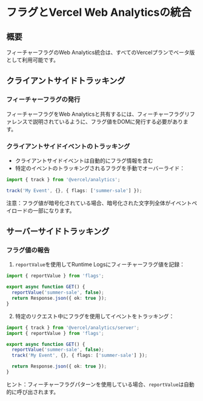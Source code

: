# フラグとVercel Web Analyticsの統合

## 概要

フィーチャーフラグのWeb Analytics統合は、すべてのVercelプランでベータ版として利用可能です。

## クライアントサイドトラッキング

### フィーチャーフラグの発行

フィーチャーフラグをWeb Analyticsと共有するには、フィーチャーフラグリファレンスで説明されているように、フラグ値をDOMに発行する必要があります。

### クライアントサイドイベントのトラッキング

- クライアントサイドイベントは自動的にフラグ情報を含む
- 特定のイベントのトラッキングされるフラグを手動でオーバーライド：

```typescript
import { track } from '@vercel/analytics';

track('My Event', {}, { flags: ['summer-sale'] });
```

注意：フラグ値が暗号化されている場合、暗号化された文字列全体がイベントペイロードの一部になります。

## サーバーサイドトラッキング

### フラグ値の報告

1. `reportValue`を使用してRuntime Logsにフィーチャーフラグ値を記録：

```typescript
import { reportValue } from 'flags';

export async function GET() {
  reportValue('summer-sale', false);
  return Response.json({ ok: true });
}
```

2. 特定のリクエスト中にフラグを使用してイベントをトラッキング：

```typescript
import { track } from '@vercel/analytics/server';
import { reportValue } from 'flags';

export async function GET() {
  reportValue('summer-sale', false);
  track('My Event', {}, { flags: ['summer-sale'] });

  return Response.json({ ok: true });
}
```

ヒント：フィーチャーフラグパターンを使用している場合、`reportValue`は自動的に呼び出されます。
